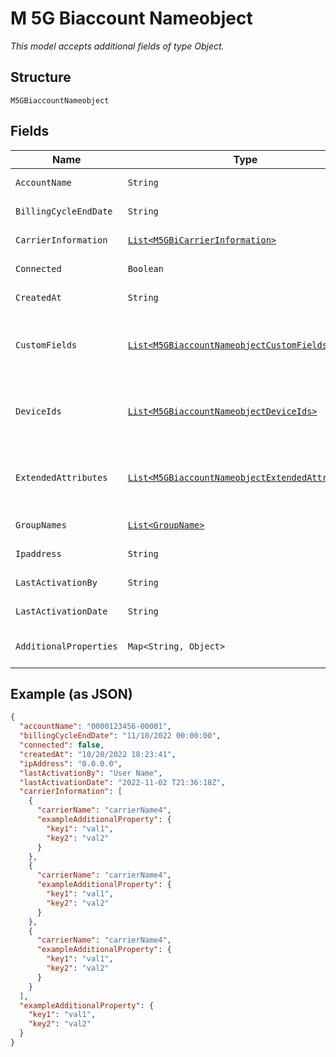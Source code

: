 
# M 5G Biaccount Nameobject

*This model accepts additional fields of type Object.*

## Structure

`M5GBiaccountNameobject`

## Fields

| Name | Type | Tags | Description | Getter | Setter |
|  --- | --- | --- | --- | --- | --- |
| `AccountName` | `String` | Optional | - | String getAccountName() | setAccountName(String accountName) |
| `BillingCycleEndDate` | `String` | Optional | - | String getBillingCycleEndDate() | setBillingCycleEndDate(String billingCycleEndDate) |
| `CarrierInformation` | [`List<M5GBiCarrierInformation>`](../../doc/models/m-5g-bi-carrier-information.md) | Optional | - | List<M5GBiCarrierInformation> getCarrierInformation() | setCarrierInformation(List<M5GBiCarrierInformation> carrierInformation) |
| `Connected` | `Boolean` | Optional | - | Boolean getConnected() | setConnected(Boolean connected) |
| `CreatedAt` | `String` | Optional | - | String getCreatedAt() | setCreatedAt(String createdAt) |
| `CustomFields` | [`List<M5GBiaccountNameobjectCustomFields>`](../../doc/models/containers/m-5g-biaccount-nameobject-custom-fields.md) | Optional | This is List of a container for any-of cases. | List<M5GBiaccountNameobjectCustomFields> getCustomFields() | setCustomFields(List<M5GBiaccountNameobjectCustomFields> customFields) |
| `DeviceIds` | [`List<M5GBiaccountNameobjectDeviceIds>`](../../doc/models/containers/m-5g-biaccount-nameobject-device-ids.md) | Optional | This is List of a container for any-of cases. | List<M5GBiaccountNameobjectDeviceIds> getDeviceIds() | setDeviceIds(List<M5GBiaccountNameobjectDeviceIds> deviceIds) |
| `ExtendedAttributes` | [`List<M5GBiaccountNameobjectExtendedAttributes>`](../../doc/models/containers/m-5g-biaccount-nameobject-extended-attributes.md) | Optional | This is List of a container for any-of cases. | List<M5GBiaccountNameobjectExtendedAttributes> getExtendedAttributes() | setExtendedAttributes(List<M5GBiaccountNameobjectExtendedAttributes> extendedAttributes) |
| `GroupNames` | [`List<GroupName>`](../../doc/models/group-name.md) | Optional | - | List<GroupName> getGroupNames() | setGroupNames(List<GroupName> groupNames) |
| `Ipaddress` | `String` | Optional | - | String getIpaddress() | setIpaddress(String ipaddress) |
| `LastActivationBy` | `String` | Optional | - | String getLastActivationBy() | setLastActivationBy(String lastActivationBy) |
| `LastActivationDate` | `String` | Optional | - | String getLastActivationDate() | setLastActivationDate(String lastActivationDate) |
| `AdditionalProperties` | `Map<String, Object>` | Optional | - | Object getAdditionalProperty(String key) | additionalProperty(String key, Object value) |

## Example (as JSON)

```json
{
  "accountName": "0000123456-00001",
  "billingCycleEndDate": "11/10/2022 00:00:00",
  "connected": false,
  "createdAt": "10/20/2022 18:23:41",
  "ipAddress": "0.0.0.0",
  "lastActivationBy": "User Name",
  "lastActivationDate": "2022-11-02 T21:36:18Z",
  "carrierInformation": [
    {
      "carrierName": "carrierName4",
      "exampleAdditionalProperty": {
        "key1": "val1",
        "key2": "val2"
      }
    },
    {
      "carrierName": "carrierName4",
      "exampleAdditionalProperty": {
        "key1": "val1",
        "key2": "val2"
      }
    },
    {
      "carrierName": "carrierName4",
      "exampleAdditionalProperty": {
        "key1": "val1",
        "key2": "val2"
      }
    }
  ],
  "exampleAdditionalProperty": {
    "key1": "val1",
    "key2": "val2"
  }
}
```

